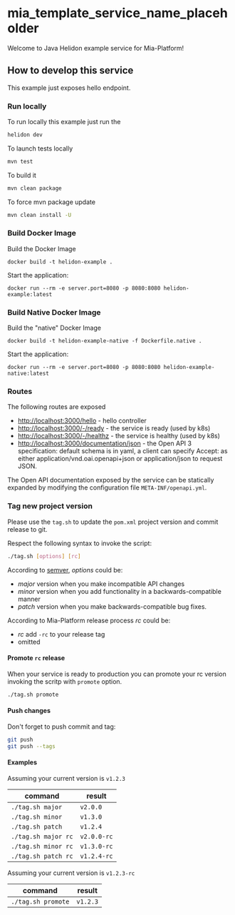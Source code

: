# mia_template_service_name_placeholder

Welcome to Java Helidon example service for Mia-Platform!

## How to develop this service

This example just exposes hello endpoint.

### Run locally

To run locally this example just run the

```bash
helidon dev
```

To launch tests locally

```bash
mvn test
```

To build it

```bash
mvn clean package
```

To force mvn package update

```bash
mvn clean install -U
```

### Build Docker Image

Build the Docker Image

```
docker build -t helidon-example .
```

Start the application:

```
docker run --rm -e server.port=8080 -p 8080:8080 helidon-example:latest
```

### Build Native Docker Image

Build the "native" Docker Image

```
docker build -t helidon-example-native -f Dockerfile.native .
```

Start the application:

```
docker run --rm -e server.port=8080 -p 8080:8080 helidon-example-native:latest
```

### Routes

The following routes are exposed

- [http://localhost:3000/hello]() - hello controller
- [http://localhost:3000/-/ready]() - the service is ready (used by k8s)
- [http://localhost:3000/-/healthz]() - the service is healthy (used by k8s)
- [http://localhost:3000/documentation/json]() - the Open API 3 specification: default schema is in yaml, a client can specify Accept: as either application/vnd.oai.openapi+json or application/json to request JSON.

The Open API documentation exposed by the service can be statically expanded by modifying the configuration file `META-INF/openapi.yml`. 
### Tag new project version

Please use the `tag.sh` to update the `pom.xml` project version and commit release to git.

Respect the following syntax to invoke the script:

```bash
./tag.sh [options] [rc]
```

According to [semver](https://semver.org/), *options* could be:

- _major_ version when you make incompatible API changes
- _minor_ version when you add functionality in a backwards-compatible manner
- _patch_ version when you make backwards-compatible bug fixes.

According to Mia-Platform release process *rc* could be:

- _rc_ add `-rc` to your release tag
- omitted

#### Promote `rc` release

When your service is ready to production you can promote your rc version invoking the scritp with `promote` option.

```bash
./tag.sh promote
```

#### Push changes

Don't forget to push commit and tag:

```bash
git push
git push --tags
```

#### Examples

Assuming your current version is `v1.2.3`

|command   | result  |
|---|---|
|`./tag.sh major`   |`v2.0.0`   |
|`./tag.sh minor`   |`v1.3.0`   |
|`./tag.sh patch`   |`v1.2.4`   |
|`./tag.sh major rc`   |`v2.0.0-rc`   |
|`./tag.sh minor rc`   |`v1.3.0-rc`   |
|`./tag.sh patch rc`   |`v1.2.4-rc`   |

Assuming your current version is `v1.2.3-rc`

|command   | result  |
|---|---|
|`./tag.sh promote`   |`v1.2.3`|

